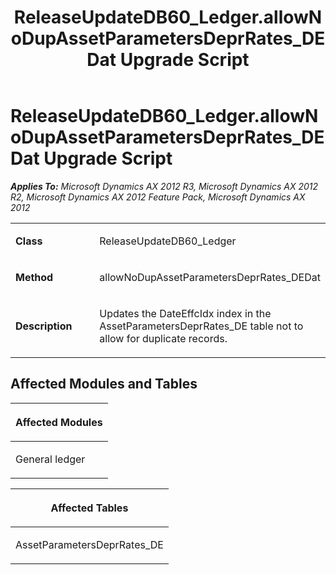 ﻿---
title: ReleaseUpdateDB60_Ledger.allowNoDupAssetParametersDeprRates_DEDat Upgrade Script
TOCTitle: ReleaseUpdateDB60_Ledger.allowNoDupAssetParametersDeprRates_DEDat Upgrade Script
ms:assetid: 9250adca-728d-5b1b-471e-5dc67014e150
ms:mtpsurl: https://msdn.microsoft.com/en-us/library/JJ736605(v=AX.60)
ms:contentKeyID: 49709792
ms.date: 05/18/2015
mtps_version: v=AX.60
---

# ReleaseUpdateDB60\_Ledger.allowNoDupAssetParametersDeprRates\_DEDat Upgrade Script 


_**Applies To:** Microsoft Dynamics AX 2012 R3, Microsoft Dynamics AX 2012 R2, Microsoft Dynamics AX 2012 Feature Pack, Microsoft Dynamics AX 2012_

<table>
<colgroup>
<col style="width: 50%" />
<col style="width: 50%" />
</colgroup>
<tbody>
<tr class="odd">
<td><p><strong>Class</strong></p></td>
<td><p>ReleaseUpdateDB60_Ledger</p></td>
</tr>
<tr class="even">
<td><p><strong>Method</strong></p></td>
<td><p>allowNoDupAssetParametersDeprRates_DEDat</p></td>
</tr>
<tr class="odd">
<td><p><strong>Description</strong></p></td>
<td><p>Updates the DateEffcIdx index in the AssetParametersDeprRates_DE table not to allow for duplicate records.</p></td>
</tr>
</tbody>
</table>


## Affected Modules and Tables

<table>
<colgroup>
<col style="width: 100%" />
</colgroup>
<thead>
<tr class="header">
<th><p>Affected Modules</p></th>
</tr>
</thead>
<tbody>
<tr class="odd">
<td><p>General ledger</p></td>
</tr>
</tbody>
</table>


<table>
<colgroup>
<col style="width: 100%" />
</colgroup>
<thead>
<tr class="header">
<th><p>Affected Tables</p></th>
</tr>
</thead>
<tbody>
<tr class="odd">
<td><p>AssetParametersDeprRates_DE</p></td>
</tr>
</tbody>
</table>

  


